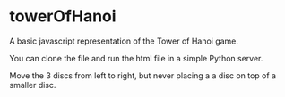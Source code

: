 # towerOfHanoi
A basic javascript representation of the Tower of Hanoi game.

You can clone the file and run the html file in a simple Python server.

Move the 3 discs from left to right, but never placing a a disc on top of a smaller disc.
